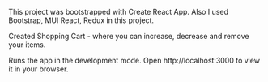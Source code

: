 This project was bootstrapped with Create React App. Also I used Bootstrap, MUI React, Redux in this project.

Created Shopping Cart - where you can increase, decrease and remove your items.

Runs the app in the development mode.
Open http://localhost:3000 to view it in your browser.